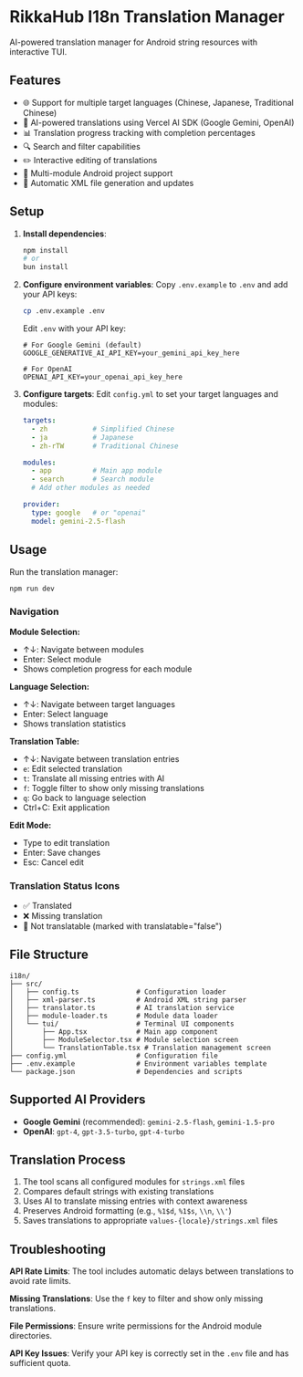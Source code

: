 # RikkaHub I18n Translation Manager

AI-powered translation manager for Android string resources with interactive TUI.

## Features

- 🌐 Support for multiple target languages (Chinese, Japanese, Traditional Chinese)
- 🤖 AI-powered translations using Vercel AI SDK (Google Gemini, OpenAI)
- 📊 Translation progress tracking with completion percentages
- 🔍 Search and filter capabilities
- ✏️ Interactive editing of translations
- 📁 Multi-module Android project support
- 💾 Automatic XML file generation and updates

## Setup

1. **Install dependencies**:
   ```bash
   npm install
   # or
   bun install
   ```

2. **Configure environment variables**:
   Copy `.env.example` to `.env` and add your API keys:
   ```bash
   cp .env.example .env
   ```
   
   Edit `.env` with your API key:
   ```env
   # For Google Gemini (default)
   GOOGLE_GENERATIVE_AI_API_KEY=your_gemini_api_key_here
   
   # For OpenAI
   OPENAI_API_KEY=your_openai_api_key_here
   ```

3. **Configure targets**:
   Edit `config.yml` to set your target languages and modules:
   ```yaml
   targets:
     - zh           # Simplified Chinese
     - ja           # Japanese  
     - zh-rTW       # Traditional Chinese
   
   modules:
     - app          # Main app module
     - search       # Search module
     # Add other modules as needed
   
   provider:
     type: google   # or "openai"
     model: gemini-2.5-flash
   ```

## Usage

Run the translation manager:

```bash
npm run dev
```

### Navigation

**Module Selection:**
- ↑↓: Navigate between modules
- Enter: Select module
- Shows completion progress for each module

**Language Selection:**
- ↑↓: Navigate between target languages  
- Enter: Select language
- Shows translation statistics

**Translation Table:**
- ↑↓: Navigate between translation entries
- `e`: Edit selected translation
- `t`: Translate all missing entries with AI
- `f`: Toggle filter to show only missing translations
- `q`: Go back to language selection
- Ctrl+C: Exit application

**Edit Mode:**
- Type to edit translation
- Enter: Save changes
- Esc: Cancel edit

### Translation Status Icons

- ✅ Translated
- ❌ Missing translation
- 🚫 Not translatable (marked with translatable="false")

## File Structure

```
i18n/
├── src/
│   ├── config.ts              # Configuration loader
│   ├── xml-parser.ts          # Android XML string parser
│   ├── translator.ts          # AI translation service
│   ├── module-loader.ts       # Module data loader
│   └── tui/                   # Terminal UI components
│       ├── App.tsx            # Main app component
│       ├── ModuleSelector.tsx # Module selection screen
│       └── TranslationTable.tsx # Translation management screen
├── config.yml                 # Configuration file
├── .env.example               # Environment variables template
└── package.json               # Dependencies and scripts
```

## Supported AI Providers

- **Google Gemini** (recommended): `gemini-2.5-flash`, `gemini-1.5-pro`
- **OpenAI**: `gpt-4`, `gpt-3.5-turbo`, `gpt-4-turbo`

## Translation Process

1. The tool scans all configured modules for `strings.xml` files
2. Compares default strings with existing translations
3. Uses AI to translate missing entries with context awareness
4. Preserves Android formatting (e.g., `%1$d`, `%1$s`, `\\n`, `\\'`)
5. Saves translations to appropriate `values-{locale}/strings.xml` files

## Troubleshooting

**API Rate Limits**: The tool includes automatic delays between translations to avoid rate limits.

**Missing Translations**: Use the `f` key to filter and show only missing translations.

**File Permissions**: Ensure write permissions for the Android module directories.

**API Key Issues**: Verify your API key is correctly set in the `.env` file and has sufficient quota.
